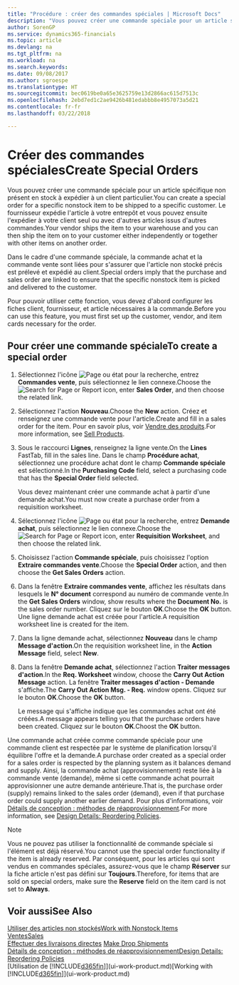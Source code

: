 ```yaml
---
title: "Procédure : créer des commandes spéciales | Microsoft Docs"
description: "Vous pouvez créer une commande spéciale pour un article spécifique non présent en stock à expédier à un client particulier. Le fournisseur expédie l'article à votre entrepôt et vous pouvez ensuite l'expédier à votre client seul ou avec d'autres articles issus d'autres commandes."
author: SorenGP
ms.service: dynamics365-financials
ms.topic: article
ms.devlang: na
ms.tgt_pltfrm: na
ms.workload: na
ms.search.keywords: 
ms.date: 09/08/2017
ms.author: sgroespe
ms.translationtype: HT
ms.sourcegitcommit: bec0619be0a65e3625759e13d2866ac615d7513c
ms.openlocfilehash: 2ebd7ed1c2ae9426b481edabbb8e4957073a5d21
ms.contentlocale: fr-fr
ms.lasthandoff: 03/22/2018

---
```

# <a name="create-special-orders"></a><span data-ttu-id="530fe-104">Créer des commandes spéciales</span><span class="sxs-lookup"><span data-stu-id="530fe-104">Create Special Orders</span></span>
<span data-ttu-id="530fe-105">Vous pouvez créer une commande spéciale pour un article spécifique non présent en stock à expédier à un client particulier.</span><span class="sxs-lookup"><span data-stu-id="530fe-105">You can create a special order for a specific nonstock item to be shipped to a specific customer.</span></span> <span data-ttu-id="530fe-106">Le fournisseur expédie l'article à votre entrepôt et vous pouvez ensuite l'expédier à votre client seul ou avec d'autres articles issus d'autres commandes.</span><span class="sxs-lookup"><span data-stu-id="530fe-106">Your vendor ships the item to your warehouse and you can then ship the item on to your customer either independently or together with other items on another order.</span></span>  

<span data-ttu-id="530fe-107">Dans le cadre d'une commande spéciale, la commande achat et la commande vente sont liées pour s'assurer que l'article non stocké précis est prélevé et expédié au client.</span><span class="sxs-lookup"><span data-stu-id="530fe-107">Special orders imply that the purchase and sales order are linked to ensure that the specific nonstock item is picked and delivered to the customer.</span></span>  

<span data-ttu-id="530fe-108">Pour pouvoir utiliser cette fonction, vous devez d'abord configurer les fiches client, fournisseur, et article nécessaires à la commande.</span><span class="sxs-lookup"><span data-stu-id="530fe-108">Before you can use this feature, you must first set up the customer, vendor, and item cards necessary for the order.</span></span>  

## <a name="to-create-a-special-order"></a><span data-ttu-id="530fe-109">Pour créer une commande spéciale</span><span class="sxs-lookup"><span data-stu-id="530fe-109">To create a special order</span></span>  
1.  <span data-ttu-id="530fe-110">Sélectionnez l'icône ![Page ou état pour la recherche](media/ui-search/search_small.png "Page ou état pour la recherche"), entrez **Commandes vente**, puis sélectionnez le lien connexe.</span><span class="sxs-lookup"><span data-stu-id="530fe-110">Choose the ![Search for Page or Report](media/ui-search/search_small.png "Search for Page or Report icon") icon, enter **Sales Order**, and then choose the related link.</span></span>  
2. <span data-ttu-id="530fe-111">Sélectionnez l'action **Nouveau**.</span><span class="sxs-lookup"><span data-stu-id="530fe-111">Choose the **New** action.</span></span> <span data-ttu-id="530fe-112">Créez et renseignez une  commande vente pour l'article.</span><span class="sxs-lookup"><span data-stu-id="530fe-112">Create and fill in a  sales order for the item.</span></span> <span data-ttu-id="530fe-113">Pour en savoir plus, voir [Vendre des produits](sales-how-sell-products.md).</span><span class="sxs-lookup"><span data-stu-id="530fe-113">For more information, see [Sell Products](sales-how-sell-products.md).</span></span>
3.  <span data-ttu-id="530fe-114">Sous le raccourci **Lignes**, renseignez la ligne vente.</span><span class="sxs-lookup"><span data-stu-id="530fe-114">On the **Lines** FastTab, fill in the sales line.</span></span> <span data-ttu-id="530fe-115">Dans le champ **Procédure achat**, sélectionnez une procédure achat dont le champ **Commande spéciale** est sélectionné.</span><span class="sxs-lookup"><span data-stu-id="530fe-115">In the **Purchasing Code** field, select a purchasing code that has the **Special Order** field selected.</span></span>

    <span data-ttu-id="530fe-116">Vous devez maintenant créer une commande achat à partir d'une demande achat.</span><span class="sxs-lookup"><span data-stu-id="530fe-116">You must now create a purchase order from a requisition worksheet.</span></span>  
4. <span data-ttu-id="530fe-117">Sélectionnez l'icône ![Page ou état pour la recherche](media/ui-search/search_small.png "Page ou état pour la recherche"), entrez **Demande achat**, puis sélectionnez le lien connexe.</span><span class="sxs-lookup"><span data-stu-id="530fe-117">Choose the ![Search for Page or Report](media/ui-search/search_small.png "Search for Page or Report icon") icon, enter **Requisition Worksheet**, and then choose the related link.</span></span>  
5. <span data-ttu-id="530fe-118">Choisissez l'action **Commande spéciale**, puis choisissez l'option **Extraire commandes vente**.</span><span class="sxs-lookup"><span data-stu-id="530fe-118">Choose the **Special Order** action, and then choose the **Get Sales Orders** action.</span></span>  
6.  <span data-ttu-id="530fe-119">Dans la fenêtre **Extraire commandes vente**, affichez les résultats dans lesquels le **N° document** correspond au numéro de commande vente.</span><span class="sxs-lookup"><span data-stu-id="530fe-119">In the **Get Sales Orders** window, show results where the **Document No.** is the sales order number.</span></span> <span data-ttu-id="530fe-120">Cliquez sur le bouton **OK**.</span><span class="sxs-lookup"><span data-stu-id="530fe-120">Choose the **OK** button.</span></span> <span data-ttu-id="530fe-121">Une ligne demande achat est créée pour l'article.</span><span class="sxs-lookup"><span data-stu-id="530fe-121">A requisition worksheet line is created for the item.</span></span>  
7.  <span data-ttu-id="530fe-122">Dans la ligne demande achat, sélectionnez **Nouveau** dans le champ **Message d'action**.</span><span class="sxs-lookup"><span data-stu-id="530fe-122">On the requisition worksheet line, in the **Action Message** field, select **New**.</span></span>  
8.  <span data-ttu-id="530fe-123">Dans la fenêtre **Demande achat**, sélectionnez l'action **Traiter messages d'action**.</span><span class="sxs-lookup"><span data-stu-id="530fe-123">In the **Req. Worksheet** window, choose the **Carry Out Action Message** action.</span></span> <span data-ttu-id="530fe-124">La fenêtre **Traiter messages d'action - Demande** s'affiche.</span><span class="sxs-lookup"><span data-stu-id="530fe-124">The **Carry Out Action Msg. - Req.** window opens.</span></span> <span data-ttu-id="530fe-125">Cliquez sur le bouton **OK**.</span><span class="sxs-lookup"><span data-stu-id="530fe-125">Choose the **OK** button.</span></span>  

    <span data-ttu-id="530fe-126">Le message qui s'affiche indique que les commandes achat ont été créées.</span><span class="sxs-lookup"><span data-stu-id="530fe-126">A message appears telling you that the purchase orders have been created.</span></span> <span data-ttu-id="530fe-127">Cliquez sur le bouton **OK**.</span><span class="sxs-lookup"><span data-stu-id="530fe-127">Choost the **OK** button.</span></span>  

<span data-ttu-id="530fe-128">Une commande achat créée comme commande spéciale pour une commande client est respectée par le système de planification lorsqu'il équilibre l'offre et la demande.</span><span class="sxs-lookup"><span data-stu-id="530fe-128">A purchase order created as a special order for a sales order is respected by the planning system as it balances demand and supply.</span></span> <span data-ttu-id="530fe-129">Ainsi, la commande achat (approvisionnement) reste liée à la commande vente (demande), même si cette commande achat pourrait approvisionner une autre demande antérieure.</span><span class="sxs-lookup"><span data-stu-id="530fe-129">That is, the purchase order (supply) remains linked to the sales order (demand), even if that purchase order could supply another earlier demand.</span></span> <span data-ttu-id="530fe-130">Pour plus d'informations, voir [Détails de conception : méthodes de réapprovisionnement](design-details-reservation-order-tracking-and-action-messaging.md).</span><span class="sxs-lookup"><span data-stu-id="530fe-130">For more information, see [Design Details: Reordering Policies](design-details-reservation-order-tracking-and-action-messaging.md).</span></span>  

> [!NOTE]  
>  <span data-ttu-id="530fe-131">Vous ne pouvez pas utiliser la fonctionnalité de commande spéciale si l'élément est déjà réservé.</span><span class="sxs-lookup"><span data-stu-id="530fe-131">You cannot use the special order functionality if the item is already reserved.</span></span> <span data-ttu-id="530fe-132">Par conséquent, pour les articles qui sont vendus en commandes spéciales, assurez\-vous que le champ **Réserver** sur la fiche article n'est pas défini sur **Toujours**.</span><span class="sxs-lookup"><span data-stu-id="530fe-132">Therefore, for items that are sold on special orders, make sure the **Reserve** field on the item card is not set to **Always**.</span></span>  

## <a name="see-also"></a><span data-ttu-id="530fe-133">Voir aussi</span><span class="sxs-lookup"><span data-stu-id="530fe-133">See Also</span></span>  
[<span data-ttu-id="530fe-134">Utiliser des articles non stockés</span><span class="sxs-lookup"><span data-stu-id="530fe-134">Work with Nonstock Items</span></span>](inventory-how-work-nonstock-items.md)  
[<span data-ttu-id="530fe-135">Ventes</span><span class="sxs-lookup"><span data-stu-id="530fe-135">Sales</span></span>](sales-manage-sales.md)  
<span data-ttu-id="530fe-136">[Effectuer des livraisons directes](sales-how-drop-shipment.md) </span><span class="sxs-lookup"><span data-stu-id="530fe-136">[Make Drop Shipments](sales-how-drop-shipment.md) </span></span>  
[<span data-ttu-id="530fe-137">Détails de conception : méthodes de réapprovisionnement</span><span class="sxs-lookup"><span data-stu-id="530fe-137">Design Details: Reordering Policies</span></span>](design-details-reservation-order-tracking-and-action-messaging.md)  
<span data-ttu-id="530fe-138">[Utilisation de [!INCLUDE[d365fin](includes/d365fin_md.md)]](ui-work-product.md)</span><span class="sxs-lookup"><span data-stu-id="530fe-138">[Working with [!INCLUDE[d365fin](includes/d365fin_md.md)]](ui-work-product.md)</span></span>

